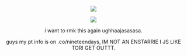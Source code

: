 <div id="header" align="center">

![](https://komarev.com/ghpvc/?username=nineteendays&style=plastic&color=ad1bff&label=_twinks_&base=17)

<p align="center">
<img src="bleh"> 
</p>


<div id="header" align="center">


i want to rmk this again ughhaajasasasa.
</p>

guys my pt info is on .co/nineteendays, IM NOT AN ENSTARRIE I JS LIKE TORI GET OUTTT.
</p>

<p align="center"
